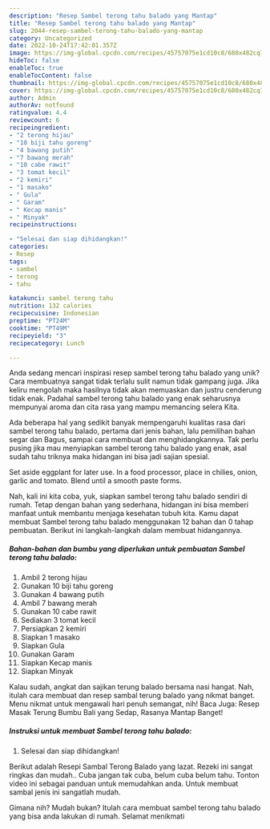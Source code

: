 ```yaml
---
description: "Resep Sambel terong tahu balado yang Mantap"
title: "Resep Sambel terong tahu balado yang Mantap"
slug: 2044-resep-sambel-terong-tahu-balado-yang-mantap
category: Uncategorized
date: 2022-10-24T17:42:01.357Z
image: https://img-global.cpcdn.com/recipes/45757075e1cd10c8/680x482cq70/sambel-terong-tahu-balado-foto-resep-utama.jpg
hideToc: false
enableToc: true
enableTocContent: false
thumbnail: https://img-global.cpcdn.com/recipes/45757075e1cd10c8/680x482cq70/sambel-terong-tahu-balado-foto-resep-utama.jpg
cover: https://img-global.cpcdn.com/recipes/45757075e1cd10c8/680x482cq70/sambel-terong-tahu-balado-foto-resep-utama.jpg
author: Admin
authorAv: notfound
ratingvalue: 4.4
reviewcount: 6
recipeingredient:
- "2 terong hijau"
- "10 biji tahu goreng"
- "4 bawang putih"
- "7 bawang merah"
- "10 cabe rawit"
- "3 tomat kecil"
- "2 kemiri"
- "1 masako"
- " Gula"
- " Garam"
- " Kecap manis"
- " Minyak"
recipeinstructions:

- "Selesai dan siap dihidangkan!"
categories:
- Resep
tags:
- sambel
- terong
- tahu

katakunci: sambel terong tahu 
nutrition: 132 calories
recipecuisine: Indonesian
preptime: "PT24M"
cooktime: "PT49M"
recipeyield: "3"
recipecategory: Lunch

---
```





Anda sedang mencari inspirasi resep sambel terong tahu balado yang unik? Cara membuatnya sangat tidak terlalu sulit namun tidak gampang juga. Jika keliru mengolah maka hasilnya tidak akan memuaskan dan justru cenderung tidak enak. Padahal sambel terong tahu balado yang enak seharusnya mempunyai aroma dan cita rasa yang mampu memancing selera Kita.





Ada beberapa hal yang sedikit banyak mempengaruhi kualitas rasa dari sambel terong tahu balado, pertama dari jenis bahan, lalu pemilihan bahan segar dan Bagus, sampai cara membuat dan menghidangkannya. Tak perlu pusing jika mau menyiapkan sambel terong tahu balado yang enak,      asal sudah tahu triknya maka hidangan ini bisa jadi sajian spesial.














Set aside eggplant for later use. In a food processor, place in chilies, onion, garlic and tomato. Blend until a smooth paste forms.






Nah, kali ini kita coba, yuk, siapkan sambel terong tahu balado sendiri di rumah. Tetap dengan bahan yang sederhana, hidangan ini bisa memberi manfaat untuk membantu menjaga kesehatan tubuh kita. Kamu dapat membuat Sambel terong tahu balado menggunakan 12 bahan dan 0 tahap pembuatan. Berikut ini langkah-langkah dalam membuat hidangannya.

<!--inarticleads1-->

##### Bahan-bahan dan bumbu yang diperlukan untuk pembuatan Sambel terong tahu balado:

1. Ambil 2 terong hijau
1. Gunakan 10 biji tahu goreng
1. Gunakan 4 bawang putih
1. Ambil 7 bawang merah
1. Gunakan 10 cabe rawit
1. Sediakan 3 tomat kecil
1. Persiapkan 2 kemiri
1. Siapkan 1 masako
1. Siapkan  Gula
1. Gunakan  Garam
1. Siapkan  Kecap manis
1. Siapkan  Minyak


Kalau sudah, angkat dan sajikan terung balado bersama nasi hangat. Nah, itulah cara membuat dan resep sambal terung balado yang nikmat banget. Menu nikmat untuk mengawali hari penuh semangat, nih! Baca Juga: Resep Masak Terung Bumbu Bali yang Sedap, Rasanya Mantap Banget! 

<!--inarticleads2-->

##### Instruksi untuk membuat Sambel terong tahu balado:


1. Selesai dan siap dihidangkan!

Berikut adalah Resepi Sambal Terong Balado yang lazat. Rezeki ini sangat ringkas dan mudah.. Cuba jangan tak cuba, belum cuba belum tahu. Tonton video ini sebagai panduan untuk memudahkan anda. Untuk membuat sambal jenis ini sangatlah mudah. 

Gimana nih? Mudah bukan? Itulah cara membuat sambel terong tahu balado yang bisa anda lakukan di rumah. Selamat menikmati
